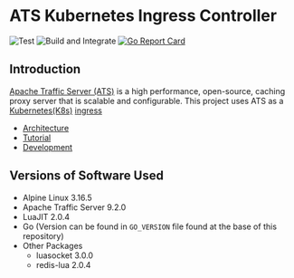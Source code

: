 <!--
    Licensed to the Apache Software Foundation (ASF) under one
    or more contributor license agreements.  See the NOTICE file
    distributed with this work for additional information
    regarding copyright ownership.  The ASF licenses this file
    to you under the Apache License, Version 2.0 (the
    "License"); you may not use this file except in compliance
    with the License.  You may obtain a copy of the License at

      http://www.apache.org/licenses/LICENSE-2.0

    Unless required by applicable law or agreed to in writing,
    software distributed under the License is distributed on an
    "AS IS" BASIS, WITHOUT WARRANTIES OR CONDITIONS OF ANY
    KIND, either express or implied.  See the License for the
    specific language governing permissions and limitations
    under the License.
-->

ATS Kubernetes Ingress Controller
=================================
![Test](https://github.com/apache/trafficserver-ingress-controller/workflows/Test/badge.svg)
![Build and Integrate](https://github.com/apache/trafficserver-ingress-controller/workflows/Build%20and%20Integrate/badge.svg)
[![Go Report
Card](https://goreportcard.com/badge/github.com/apache/trafficserver-ingress-controller)](https://goreportcard.com/report/github.com/apache/trafficserver-ingress-controller)

## Introduction
[Apache Traffic Server (ATS)](https://trafficserver.apache.org/) is a high performance, open-source, caching proxy server that is scalable and configurable. This project uses ATS as a [Kubernetes(K8s)](https://kubernetes.io/) [ingress](https://kubernetes.io/docs/concepts/services-networking/ingress/)

- [Architecture](https://github.com/apache/trafficserver-ingress-controller/blob/master/docs/ARCHITECTURE.md)
- [Tutorial](https://github.com/apache/trafficserver-ingress-controller/blob/master/docs/TUTORIAL.md)
- [Development](https://github.com/apache/trafficserver-ingress-controller/blob/master/docs/DEVELOPMENT.md)

## Versions of Software Used
- Alpine Linux 3.16.5
- Apache Traffic Server 9.2.0
- LuaJIT 2.0.4
- Go (Version can be found in `GO_VERSION` file found at the base of this repository)
- Other Packages
  - luasocket 3.0.0
  - redis-lua 2.0.4

